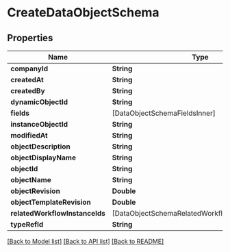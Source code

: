 # CreateDataObjectSchema

## Properties
Name | Type | Description | Notes
------------ | ------------- | ------------- | -------------
**companyId** | **String** |  | 
**createdAt** | **String** |  | 
**createdBy** | **String** |  | 
**dynamicObjectId** | **String** |  | 
**fields** | [DataObjectSchemaFieldsInner] |  | [optional] 
**instanceObjectId** | **String** |  | 
**modifiedAt** | **String** |  | 
**objectDescription** | **String** |  | 
**objectDisplayName** | **String** |  | 
**objectId** | **String** |  | 
**objectName** | **String** |  | 
**objectRevision** | **Double** |  | 
**objectTemplateRevision** | **Double** |  | 
**relatedWorkflowInstanceIds** | [DataObjectSchemaRelatedWorkflowInstanceIdsInner] |  | [optional] 
**typeRefId** | **String** |  | 

[[Back to Model list]](../README.md#documentation-for-models) [[Back to API list]](../README.md#documentation-for-api-endpoints) [[Back to README]](../README.md)


